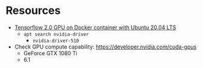 

# Resources

- [Tensorflow 2.0 GPU on Docker container with Ubuntu 20.04 LTS](https://medium.com/@piyushmittal.com/tensorflow-2-0-gpu-on-docker-container-with-ubuntu-20-04-lts-7eb8a30d2048)
    - `apt search nvidia-driver`
        - `nvidia-driver-510`
- Check GPU compute capability: https://developer.nvidia.com/cuda-gpus
    - GeForce GTX 1080 Ti
    - 6.1
